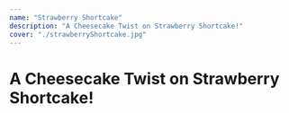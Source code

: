 ```yaml
---
name: "Strawberry Shortcake"
description: "A Cheesecake Twist on Strawberry Shortcake!"
cover: "./strawberryShortcake.jpg"
---
```

# A Cheesecake Twist on Strawberry Shortcake!